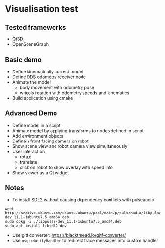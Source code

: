 # Visualisation test

## Tested frameworks
- Qt3D
- OpenSceneGraph

## Basic demo

- Define kinematically correct model
- Define DDS odometry receiver node
- Animate the model
    - body movement with odometry pose
    - wheels rotation with odometry speeds and kinematics
- Build application using cmake

## Advanced Demo

- Define model in a script
- Animate model by applying transforms to nodes defined in script
- Add environment objects
- Define a front facing camera on robot
- Show scene view and robot camera view simultaneously
- User interaction
    - rotate
    - translate
    - click on robot to show overlay with speed info
- Show viewer as a Qt widget

## Notes

- To install SDL2 without causing dependency conflicts with pulseaudio
```
wget http://archive.ubuntu.com/ubuntu/ubuntu/pool/main/p/pulseaudio/libpulse-dev_11.1-1ubuntu7.5_amd64.deb
sudo dpkg -i ./libpulse-dev_11.1-1ubuntu7.5_amd64.deb
sudo apt install libsdl2-dev
```
- Use gltf converter: https://blackthread.io/gltf-converter/
- Use `osg::NotifyHandler` to redirect trace messages into custom handler
